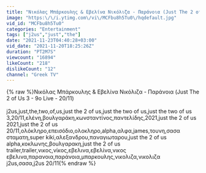 ```yaml
---
title: "Νικόλας Μπάρκουλης & Εβελίνα Νικόλιζα - Παράνοια (Just The 2 of Us 3 - 9ο Live - 20\/11)"
image: "https:\/\/i.ytimg.com\/vi\/MCFbu8h5Tu0\/hqdefault.jpg"
vid_id: "MCFbu8h5Tu0"
categories: "Entertainment"
tags: ["j2us","just","the"]
date: "2021-11-23T04:40:28+03:00"
vid_date: "2021-11-20T18:25:26Z"
duration: "PT2M7S"
viewcount: "16894"
likeCount: "218"
dislikeCount: "12"
channel: "Greek TV"
---
```

{% raw %}Νικόλας Μπάρκουλης &amp; Εβελίνα Νικόλιζα - Παράνοια (Just The 2 of Us 3 - 9ο Live - 20/11)<br /><br />j2us,just,the,two,of,us,just the 2 of us,just the two of us,just the two of us 3,20/11,ελένη,βουλγαράκη,κωνσταντίνος,παντελίδης,2021,just the 2 of us 2021,just the 2 of us 20/11,ολόκληρο,επεισόδιο,ολοκληρο,alpha,αλφα,james,τουνη,σασα σταματη,super kiki,αλεξανδρου,παναγιωταρου,just the 2 of us alpha,κοκλωνης,βουλγαρακη,just the 2 of us trailer,trailer,νικος,νίκος,εβελινα,εβελίνα,νικος εβελινα,παρανοια,παράνοια,μπαρκουλης,νικολιζα,νικολιζα j2us,σασα,j2us 20/11{% endraw %}

